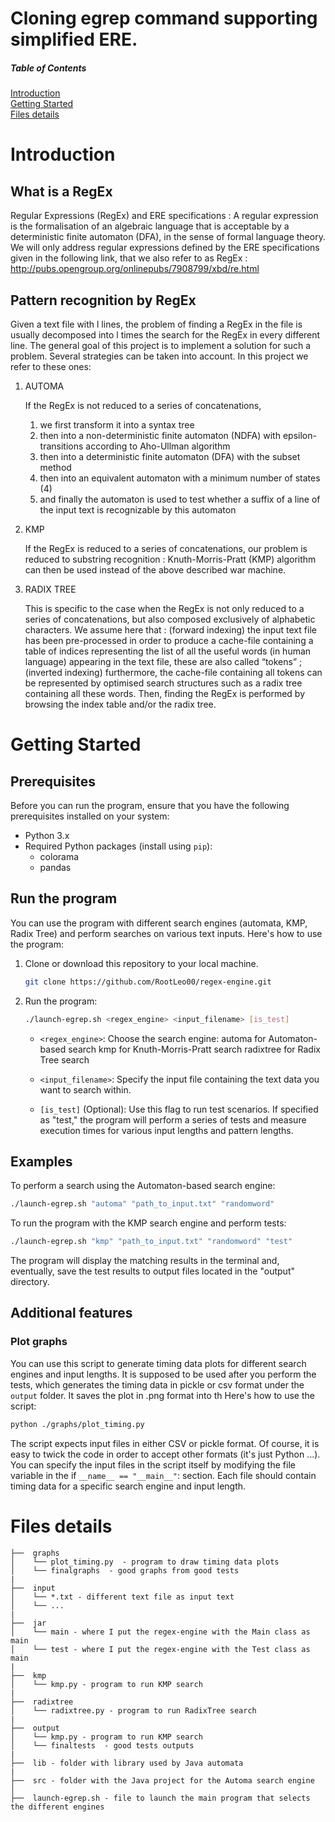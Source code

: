 # Cloning egrep command supporting simplified ERE.


##### Table of Contents  
[Introduction](#introduction)  
[Getting Started](#getting-started)  
[Files details](#files-details)  

# Introduction

## What is a RegEx
Regular Expressions (RegEx) and ERE specifications : A regular expression is the formalisation of an algebraic language that is acceptable by a deterministic finite automaton (DFA), in the sense of formal language theory. We will only address regular expressions defined by the ERE specifications given in the following link, that we also refer to as RegEx : http://pubs.opengroup.org/onlinepubs/7908799/xbd/re.html

## Pattern recognition by RegEx
Given a text file with l lines, the problem of finding a RegEx in the file is usually decomposed into l times the search for the RegEx in every different line. The general goal of this project is to implement
a solution for such a problem. Several strategies can be taken into account. In this project we refer to these ones:
1. AUTOMA
   
   If the RegEx is not reduced to a series of concatenations, 
   1. we first transform it into a syntax tree  
   2. then into a non-deterministic finite automaton (NDFA) with epsilon-transitions according to Aho-Ullman algorithm 
   3. then into a deterministic finite automaton (DFA) with the subset method 
   4. then into an equivalent automaton with a minimum number of states (4) 
   5. and finally the automaton is used to test whether a suffix of a line of the input text is recognizable by this automaton

2. KMP
   
   If the RegEx is reduced to a series of concatenations, our problem is reduced to substring recognition : Knuth-Morris-Pratt (KMP) algorithm can then be used instead of the above described war machine.

3. RADIX TREE
   
   This is specific to the case when the RegEx is not only reduced to a series of concatenations, but also composed exclusively of alphabetic characters. We assume here that : (forward indexing) the input text file has been pre-processed in order to produce a cache-file containing a table of indices representing the list of all the useful words (in human language) appearing in the text file, these are also called “tokens” ; (inverted indexing) furthermore, the cache-file containing all tokens can be represented by optimised search structures such as a radix tree containing all these words. Then, finding the RegEx is performed by browsing the index table and/or the radix tree.

# Getting Started

## Prerequisites

Before you can run the program, ensure that you have the following prerequisites installed on your system:

- Python 3.x
- Required Python packages (install using `pip`):
  - colorama
  - pandas

## Run the program
You can use the program with different search engines (automata, KMP, Radix Tree) and perform searches on various text inputs. Here's how to use the program:

1. Clone or download this repository to your local machine.

    ```bash
    git clone https://github.com/RootLeo00/regex-engine.git
   ```

2. Run the program:

    ```bash
    ./launch-egrep.sh <regex_engine> <input_filename> [is_test]
    ```

    - ```<regex_engine>```: Choose the search engine:
        automa for Automaton-based search
        kmp for Knuth-Morris-Pratt search
        radixtree for Radix Tree search

    - ```<input_filename>```: Specify the input file containing the text data you want to search within.

    - ```[is_test]``` (Optional): Use this flag to run test scenarios. If specified as "test," the program will perform a series of tests and measure execution times for various input lengths and pattern lengths.
  
## Examples

To perform a search using the Automaton-based search engine:

```bash
./launch-egrep.sh "automa" "path_to_input.txt" "randomword"
```

To run the program with the KMP search engine and perform tests:

```bash
./launch-egrep.sh "kmp" "path_to_input.txt" "randomword" "test"
```

The program will display the matching results in the terminal and, eventually, save the test results to output files located in the "output" directory.


## Additional features

### Plot graphs
You can use this script to generate timing data plots for different search engines and input lengths. It is supposed to be used after you perform the tests, which generates the timing data in pickle or csv format under the ```output``` folder. It saves the plot in .png format into th Here's how to use the script:

```bash
python ./graphs/plot_timing.py
```
The script expects input files in either CSV or pickle format. Of course, it is easy to twick the code in order to accept other formats (it's just Python ...). 
You can specify the input files in the script itself by modifying the file variable in the if ```__name__ == "__main__"```: section. Each file should contain timing data for a specific search engine and input length.


# Files details
```
├──  graphs  
│    └── plot_timing.py  - program to draw timing data plots
│    └── finalgraphs  - good graphs from good tests
|
├──  input   
│    └── *.txt - different text file as input text
│    └── ... 
|
├──  jar   
│    └── main - where I put the regex-engine with the Main class as main
│    └── test - where I put the regex-engine with the Test class as main
|
├──  kmp   
│    └── kmp.py - program to run KMP search
|
├──  radixtree   
│    └── radixtree.py - program to run RadixTree search
|
├──  output   
│    └── kmp.py - program to run KMP search
│    └── finaltests  - good tests outputs
|
├──  lib - folder with library used by Java automata
|
├──  src - folder with the Java project for the Automa search engine
│
├──  launch-egrep.sh - file to launch the main program that selects the different engines
```